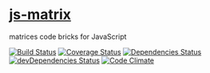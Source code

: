 [js-matrix](http://aureooms.github.io/js-matrix)
==

matrices code bricks for JavaScript

[![Build Status](https://travis-ci.org/aureooms/js-matrix.svg)](https://travis-ci.org/aureooms/js-matrix)
[![Coverage Status](https://coveralls.io/repos/aureooms/js-matrix/badge.png)](https://coveralls.io/r/aureooms/js-matrix)
[![Dependencies Status](https://david-dm.org/aureooms/js-matrix.png)](https://david-dm.org/aureooms/js-matrix#info=dependencies)
[![devDependencies Status](https://david-dm.org/aureooms/js-matrix/dev-status.png)](https://david-dm.org/aureooms/js-matrix#info=devDependencies)
[![Code Climate](https://codeclimate.com/github/aureooms/js-matrix.png)](https://codeclimate.com/github/aureooms/js-matrix)
